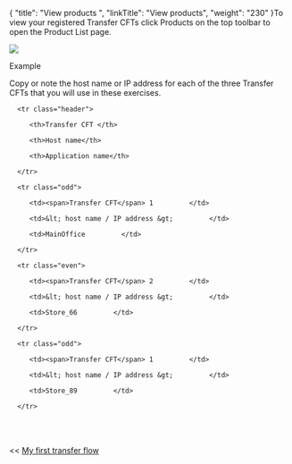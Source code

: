 {
    "title": "View products ",
    "linkTitle": "View products",
    "weight": "230"
}To view your registered Transfer CFTs click Products on the top toolbar to open the Product List page.

![](/Images/TransferCFT/product_list_cg.png)

Example

Copy or note the host name or IP address for each of the three Transfer CFTs that you will use in these exercises.

<table data-cellspacing="0">
   <thead>
      <tr class="header">
         <th>Transfer CFT </th>
         <th>Host name</th>
         <th>Application name</th>
      </tr>
   </thead>
   <tbody>
      <tr class="odd">
         <td><span>Transfer CFT</span> 1         </td>
         <td>&lt; host name / IP address &gt;         </td>
         <td>MainOffice         </td>
      </tr>
      <tr class="even">
         <td><span>Transfer CFT</span> 2         </td>
         <td>&lt; host name / IP address &gt;         </td>
         <td>Store_66         </td>
      </tr>
      <tr class="odd">
         <td><span>Transfer CFT</span> 1         </td>
         <td>&lt; host name / IP address &gt;         </td>
         <td>Store_89         </td>
      </tr>
   </tbody>
</table>

 

&lt;&lt; [My first transfer flow](../)
